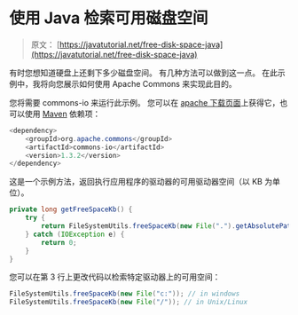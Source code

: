 # 使用 Java 检索可用磁盘空间

> 原文： [https://javatutorial.net/free-disk-space-java](https://javatutorial.net/free-disk-space-java)

有时您想知道硬盘上还剩下多少磁盘空间。 有几种方法可以做到这一点。 在此示例中，我将向您展示如何使用 Apache Commons 来实现此目的。

您将需要 commons-io 来运行此示例。 您可以在 [apache 下载页面](http://commons.apache.org/proper/commons-io/download_io.cgi)上获得它，也可以使用 [Maven](https://javatutorial.net/how-to-install-maven-on-windows-linux-and-mac) 依赖项：

```java
<dependency>
    <groupId>org.apache.commons</groupId>
    <artifactId>commons-io</artifactId>
    <version>1.3.2</version>
</dependency>
```

这是一个示例方法，返回执行应用程序的驱动器的可用驱动器空间（以 KB 为单位）。

```java
private long getFreeSpaceKb() {
    try {
        return FileSystemUtils.freeSpaceKb(new File(".").getAbsolutePath());
    } catch (IOException e) {
        return 0;
    }
}
```

您可以在第 3 行上更改代码以检索特定驱动器上的可用空间：

```java
FileSystemUtils.freeSpaceKb(new File("c:")); // in windows
FileSystemUtils.freeSpaceKb(new File("/")); // in Unix/Linux
```